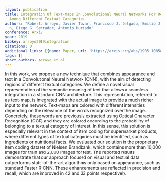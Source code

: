 ```yaml
---
layout: publication
title: Integration Of Text-maps In Convolutional Neural Networks For Region Detection
  Among Different Textual Categories
authors: "Roberto Arroyo, Javier Tovar, Francisco J. Delgado, Emilio J. Almaz\xE1\
  n, Diego G. Serrador, Antonio Hurtado"
conference: Arxiv
year: 2019
bibkey: arroyo2019integration
citations: 0
additional_links: [{name: Paper, url: 'https://arxiv.org/abs/1905.10858'}]
tags: []
short_authors: Arroyo et al.
---
```

In this work, we propose a new technique that combines appearance and text in
a Convolutional Neural Network (CNN), with the aim of detecting regions of
different textual categories. We define a novel visual representation of the
semantic meaning of text that allows a seamless integration in a standard CNN
architecture. This representation, referred to as text-map, is integrated with
the actual image to provide a much richer input to the network. Text-maps are
colored with different intensities depending on the relevance of the words
recognized over the image. Concretely, these words are previously extracted
using Optical Character Recognition (OCR) and they are colored according to the
probability of belonging to a textual category of interest. In this sense, this
solution is especially relevant in the context of item coding for supermarket
products, where different types of textual categories must be identified, such
as ingredients or nutritional facts. We evaluated our solution in the
proprietary item coding dataset of Nielsen Brandbank, which contains more than
10,000 images for train and 2,000 images for test. The reported results
demonstrate that our approach focused on visual and textual data outperforms
state-of-the-art algorithms only based on appearance, such as standard Faster
R-CNN. These enhancements are reflected in precision and recall, which are
improved in 42 and 33 points respectively.